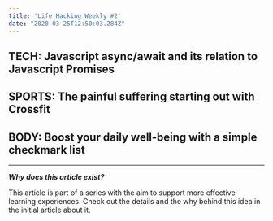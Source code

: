 ```yaml
---
title: 'Life Hacking Weekly #2'
date: "2020-03-25T12:50:03.284Z"
---
```


## TECH: Javascript async/await and its relation to Javascript Promises
## SPORTS: The painful suffering starting out with Crossfit
## BODY: Boost your daily well-being with a simple checkmark list

---
***Why does this article exist?***

This article is part of a series with the aim to support more effective learning experiences. Check out the details and the why behind this idea in the initial article about it.